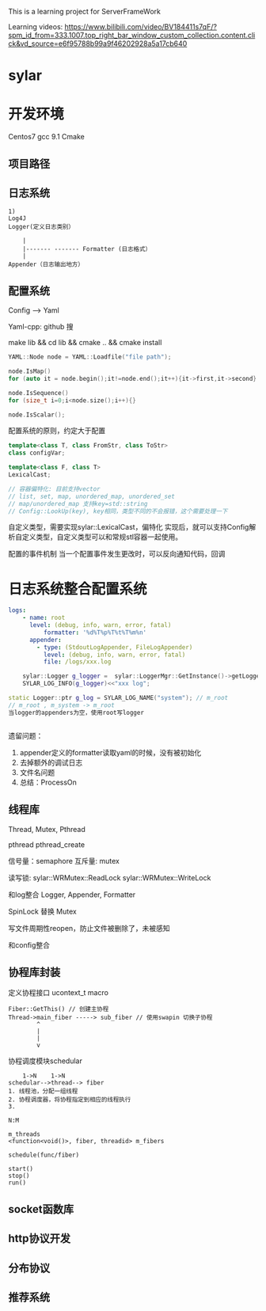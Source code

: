 This is a learning project for ServerFrameWork

Learning videos: https://www.bilibili.com/video/BV184411s7qF/?spm_id_from=333.1007.top_right_bar_window_custom_collection.content.click&vd_source=e6f95788b99a9f46202928a5a17cb640

# sylar

# 开发环境
Centos7
gcc 9.1
Cmake

## 项目路径


## 日志系统
	1)
	Log4J
	Logger(定义日志类别）
	
		|
		|------- ------- Formatter (日志格式）
		|
	Appender（日志输出地方）

## 配置系统

Config --> Yaml

Yaml-cpp: github 搜

make lib && cd lib && cmake .. && cmake install

```cpp
YAML::Node node = YAML::Loadfile("file path");

node.IsMap()
for (auto it = node.begin();it!=node.end();it++){it->first,it->second}

node.IsSequence()
for (size_t i=0;i<node.size();i++){}

node.IsScalar();
```
配置系统的原则，约定大于配置

```cpp
template<class T, class FromStr, class ToStr>
class configVar;

template<class F, class T>
LexicalCast;

// 容器偏特化: 目前支持vector
// list, set, map, unordered_map, unordered_set
// map/unordered_map 支持key=std::string
// Config::LookUp(key), key相同，类型不同的不会报错，这个需要处理一下
```

自定义类型，需要实现sylar::LexicalCast，偏特化
实现后，就可以支持Config解析自定义类型，自定义类型可以和常规stl容器一起使用。

配置的事件机制
当一个配置事件发生更改时，可以反向通知代码，回调

# 日志系统整合配置系统
```yaml
logs:
	- name: root
	  level: (debug, info, warn, error, fatal)
          formatter: '%d%T%p%T%t%T%m%n'
	  appender:
	    - type: (StdoutLogAppender, FileLogAppender)
	      level: (debug, info, warn, error, fatal)
	      file: /logs/xxx.log
```

```cpp
	sylar::Logger g_logger =  sylar::LoggerMgr::GetInstance()->getLogger(name)
	SYLAR_LOG_INFO(g_logger)<<"xxx log";
```

```cpp
static Logger::ptr g_log = SYLAR_LOG_NAME("system"); // m_root
// m_root , m_system -> m_root 
当logger的appenders为空，使用root写logger
```

```cpp

```
遗留问题：
1. appender定义的formatter读取yaml的时候，没有被初始化
2. 去掉额外的调试日志
3. 文件名问题
4. 总结：ProcessOn

## 线程库

Thread, Mutex, 
Pthread

pthread pthread_create

信号量：semaphore
互斥量: mutex

读写锁: sylar::WRMutex::ReadLock sylar::WRMutex::WriteLock

和log整合
Logger, Appender, Formatter

SpinLock 替换 Mutex

写文件周期性reopen，防止文件被删除了，未被感知

和config整合

## 协程库封装

定义协程接口
ucontext_t
macro

```
Fiber::GetThis() // 创建主协程
Thread->main_fiber -----> sub_fiber // 使用swapin 切换子协程
	    ^
	    |
	    |
	    v
```

协程调度模块schedular
```
	1->N	1->N	
schedular-->thread--> fiber
1. 线程池，分配一组线程
2. 协程调度器，将协程指定到相应的线程执行
3. 

N:M

m_threads
<function<void()>, fiber, threadid> m_fibers

schedule(func/fiber)

start()
stop()
run()
```

## socket函数库

## http协议开发

## 分布协议

## 推荐系统
